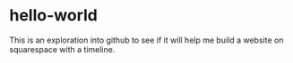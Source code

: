 # hello-world

This is an exploration into github to see if it will help me build a website on squarespace with a timeline. 
